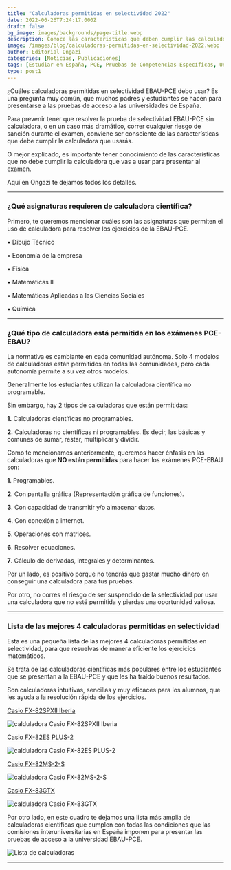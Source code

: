 ```yaml
---
title: "Calculadoras permitidas en selectividad 2022"
date: 2022-06-26T7:24:17.000Z
draft: false
bg_image: images/backgrounds/page-title.webp
description: Conoce las características que deben cumplir las calculadoras permitidas en selectividad PCE-EBAU y presentes tus pruebas sin problemas.
image: /images/blog/calculadoras-permitidas-en-selectividad-2022.webp
author: Editorial Ongazi
categories: [Noticias, Publicaciones]
tags: [Estudiar en España, PCE, Pruebas de Competencias Específicas, Universidad en España, Universidad Española]
type: post1
---
```


¿Cuáles calculadoras permitidas en selectividad EBAU-PCE debo usar? Es una pregunta muy común, que muchos padres y estudiantes se hacen para presentarse a las pruebas de acceso a las universidades de España.

Para prevenir tener que resolver la prueba de selectividad EBAU-PCE sin calculadora, o en un caso más dramático, correr cualquier riesgo de sanción durante el examen, conviene ser consciente de las características que debe cumplir la calculadora que usarás.

O mejor explicado, es importante tener conocimiento de las características que no debe cumplir la calculadora que vas a usar para presentar al examen.

Aquí en Ongazi te dejamos todos los detalles.

---

### ¿Qué asignaturas requieren de calculadora científica?

Primero, te queremos mencionar cuáles son las asignaturas que permiten el uso de calculadora para resolver los ejercicios de la EBAU-PCE.

•	Dibujo Técnico

•	Economía de la empresa 

•	Física

•	Matemáticas II

•	Matemáticas Aplicadas a las Ciencias Sociales

•	Química

---

### ¿Qué tipo de calculadora está permitida en los exámenes PCE-EBAU?

La normativa es cambiante en cada comunidad autónoma. Solo 4 modelos de calculadoras están permitidos en todas las comunidades, pero cada autonomía permite a su vez otros modelos.

Generalmente los estudiantes utilizan la calculadora científica no programable. 

Sin embargo, hay 2 tipos de calculadoras que están permitidas: 

**1.**	Calculadoras científicas no programables. 

**2.**	Calculadoras no científicas ni programables. Es decir, las básicas y comunes de sumar, restar, multiplicar y dividir.

Como te mencionamos anteriormente, queremos hacer énfasis en las calculadoras que **NO están permitidas** para hacer los exámenes PCE-EBAU son:

**1**.	Programables.

**2**.	Con pantalla gráfica (Representación gráfica de funciones).

**3**.	Con capacidad de transmitir y/o almacenar datos.

**4**.	Con conexión a internet.

**5**.	Operaciones con matrices.

**6**.	Resolver ecuaciones.

**7**.	Cálculo de derivadas, integrales y determinantes.

Por un lado, es positivo porque no tendrás que gastar mucho dinero en conseguir una calculadora para tus pruebas.

Por otro, no corres el riesgo de ser suspendido de la selectividad por usar una calculadora que no esté permitida y pierdas una oportunidad valiosa.

---

### Lista de las mejores 4 calculadoras permitidas en selectividad

Esta es una pequeña lista de las mejores 4 calculadoras permitidas en selectividad, para que resuelvas de manera eficiente los ejercicios matemáticos.

Se trata de las calculadoras científicas más populares entre los estudiantes que se presentan a la EBAU-PCE y que les ha traído buenos resultados.

Son calculadoras intuitivas, sencillas y muy eficaces para los alumnos, que les ayuda a la resolución rápida de los ejercicios.

<a href="https://www.amazon.es/dp/B01G5HYQJC?tag=amz-selectividad-21&linkCode=ogi&th=1&psc=1" target="_blank">Casio FX-82SPXII Iberia</a>

![calduladora Casio FX-82SPXII Iberia](/images/blog/Casio-FX-82SPXII-Iberia.webp)

<a href="https://www.amazon.es/dp/B082YDGP7H?tag=amz-selectividad-21&linkCode=ogi&th=1&psc=1" target="_blank">Casio FX-82ES PLUS-2</a>

![calduladora Casio FX-82ES PLUS-2](/images/blog/Casio-FX-82ES-PLUS-2.webp)

<a href="https://www.amazon.es/dp/B07KJZM3QP?tag=amz-selectividad-21&linkCode=ogi&th=1&psc=1" target="_blank">Casio FX-82MS-2-S</a>

![calduladora Casio FX-82MS-2-S](/images/blog/Casio-FX-82MS-2-S.webp)

<a href="https://www.amazon.es/dp/B07L61MWJ9?tag=azmcalcme-21&linkCode=ogi&th=1&psc=1" target="_blank">Casio FX-83GTX</a>

![calduladora Casio FX-83GTX](/images/blog/Casio-FX-83GTX.webp)

Por otro lado, en este cuadro te dejamos una lista más amplia de calculadoras científicas que cumplen con todas las condiciones que las comisiones interuniversitarias en España imponen para presentar las pruebas de acceso a la universidad EBAU-PCE.

![Lista de calculadoras](/images/blog/lista-de-calculadoras.webp)

---